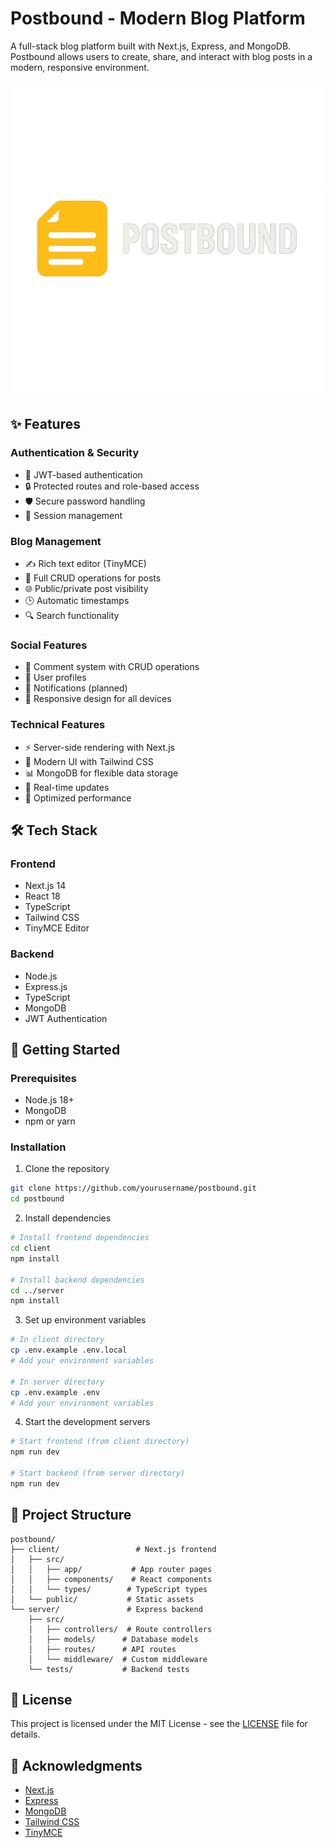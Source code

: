 # Postbound - Modern Blog Platform

A full-stack blog platform built with Next.js, Express, and MongoDB. Postbound allows users to create, share, and interact with blog posts in a modern, responsive environment.

![Postbound Logo](client/public/logo.png)

## ✨ Features

### Authentication & Security
- 🔐 JWT-based authentication
- 🔒 Protected routes and role-based access
- 🛡️ Secure password handling
- 🔑 Session management

### Blog Management
- ✍️ Rich text editor (TinyMCE)
- 📝 Full CRUD operations for posts
- 🌐 Public/private post visibility
- 🕒 Automatic timestamps
- 🔍 Search functionality

### Social Features
- 💬 Comment system with CRUD operations
- 👤 User profiles
- 🔔 Notifications (planned)
- 📱 Responsive design for all devices

### Technical Features
- ⚡ Server-side rendering with Next.js
- 🎨 Modern UI with Tailwind CSS
- 📊 MongoDB for flexible data storage
- 🔄 Real-time updates
- 🚀 Optimized performance

## 🛠️ Tech Stack

### Frontend
- Next.js 14
- React 18
- TypeScript
- Tailwind CSS
- TinyMCE Editor

### Backend
- Node.js
- Express.js
- TypeScript
- MongoDB
- JWT Authentication

## 🚀 Getting Started

### Prerequisites
- Node.js 18+
- MongoDB
- npm or yarn

### Installation

1. Clone the repository
```bash
git clone https://github.com/yourusername/postbound.git
cd postbound
```

2. Install dependencies
```bash
# Install frontend dependencies
cd client
npm install

# Install backend dependencies
cd ../server
npm install
```

3. Set up environment variables
```bash
# In client directory
cp .env.example .env.local
# Add your environment variables

# In server directory
cp .env.example .env
# Add your environment variables
```

4. Start the development servers
```bash
# Start frontend (from client directory)
npm run dev

# Start backend (from server directory)
npm run dev
```

## 📁 Project Structure

```
postbound/
├── client/                 # Next.js frontend
│   ├── src/
│   │   ├── app/           # App router pages
│   │   ├── components/    # React components
│   │   └── types/        # TypeScript types
│   └── public/           # Static assets
└── server/               # Express backend
    ├── src/
    │   ├── controllers/  # Route controllers
    │   ├── models/      # Database models
    │   ├── routes/      # API routes
    │   └── middleware/  # Custom middleware
    └── tests/           # Backend tests
```

## 📝 License

This project is licensed under the MIT License - see the [LICENSE](LICENSE) file for details.

## 🙏 Acknowledgments

- [Next.js](https://nextjs.org/)
- [Express](https://expressjs.com/)
- [MongoDB](https://www.mongodb.com/)
- [Tailwind CSS](https://tailwindcss.com/)
- [TinyMCE](https://www.tiny.cloud/)